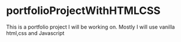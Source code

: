 # portfolioProjectWithHTMLCSS
This is a portfolio project I will be working on. Mostly I will use vanilla html,css and Javascript
